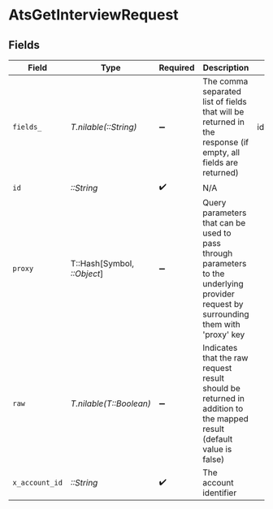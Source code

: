 # AtsGetInterviewRequest


## Fields

| Field                                                                                                                                                                                                                                                                              | Type                                                                                                                                                                                                                                                                               | Required                                                                                                                                                                                                                                                                           | Description                                                                                                                                                                                                                                                                        | Example                                                                                                                                                                                                                                                                            |
| ---------------------------------------------------------------------------------------------------------------------------------------------------------------------------------------------------------------------------------------------------------------------------------- | ---------------------------------------------------------------------------------------------------------------------------------------------------------------------------------------------------------------------------------------------------------------------------------- | ---------------------------------------------------------------------------------------------------------------------------------------------------------------------------------------------------------------------------------------------------------------------------------- | ---------------------------------------------------------------------------------------------------------------------------------------------------------------------------------------------------------------------------------------------------------------------------------- | ---------------------------------------------------------------------------------------------------------------------------------------------------------------------------------------------------------------------------------------------------------------------------------- |
| `fields_`                                                                                                                                                                                                                                                                          | *T.nilable(::String)*                                                                                                                                                                                                                                                              | :heavy_minus_sign:                                                                                                                                                                                                                                                                 | The comma separated list of fields that will be returned in the response (if empty, all fields are returned)                                                                                                                                                                       | id,remote_id,application_id,remote_application_id,interview_stage_id,remote_interview_stage_id,interview_stage,status,interview_status,interviewer_ids,remote_interviewer_ids,interview_parts,interviewers,start_at,end_at,meeting_url,created_at,updated_at,unified_custom_fields |
| `id`                                                                                                                                                                                                                                                                               | *::String*                                                                                                                                                                                                                                                                         | :heavy_check_mark:                                                                                                                                                                                                                                                                 | N/A                                                                                                                                                                                                                                                                                |                                                                                                                                                                                                                                                                                    |
| `proxy`                                                                                                                                                                                                                                                                            | T::Hash[Symbol, *::Object*]                                                                                                                                                                                                                                                        | :heavy_minus_sign:                                                                                                                                                                                                                                                                 | Query parameters that can be used to pass through parameters to the underlying provider request by surrounding them with 'proxy' key                                                                                                                                               |                                                                                                                                                                                                                                                                                    |
| `raw`                                                                                                                                                                                                                                                                              | *T.nilable(T::Boolean)*                                                                                                                                                                                                                                                            | :heavy_minus_sign:                                                                                                                                                                                                                                                                 | Indicates that the raw request result should be returned in addition to the mapped result (default value is false)                                                                                                                                                                 |                                                                                                                                                                                                                                                                                    |
| `x_account_id`                                                                                                                                                                                                                                                                     | *::String*                                                                                                                                                                                                                                                                         | :heavy_check_mark:                                                                                                                                                                                                                                                                 | The account identifier                                                                                                                                                                                                                                                             |                                                                                                                                                                                                                                                                                    |